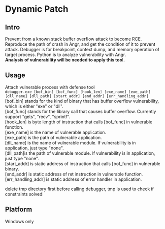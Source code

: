 # Dynamic Patch

## Intro
Prevent from a known stack buffer overflow attack to become RCE. Reproduce the path of crash in Angr, and get the condition of it to prevent attack. Debugger is for breakpoint, context dump, and memory operation of target process. Python is to analyze vulnerability with Angr.  
**Analysis of vulnerability will be needed to apply this tool.**  


## Usage
Attach vulnerable process with defense tool  
`debugger.exe [bof_bin] [bof_func] [hook_len] [exe_name] [exe_path] [dll_name] [dll_path] [start_addr] [end_addr] [err_handling_addr]`  
[bof_bin] stands for the kind of binary that has buffer overflow vulnerability, which is either "exe" or "dll".  
[bof_func] stands for the library call that causes buffer overflow. Currently support "gets", "recv", "sprintf".  
[hook_len] is byte length of instruction that calls [bof_func] in vulnerable function.  
[exe_name] is the name of vulnerable application.  
[exe_path] is the path of vulnerable application.  
[dll_name] is the name of vulnerable module. If vulnerability is in application, just type "none".  
[dll_path]is the path of vulnerable module. If vulnerability is in application, just type "none".  
[start_addr] is static address of instruction that calls [bof_func] in vulnerable binary.  
[end_addr] is static address of ret instruction in vulnerable function.   
[err_handling_addr] is static address of error handler in application.  

delete tmp directory first before calling debugger, tmp is used to check if constraints solved

## Platform
Windows only